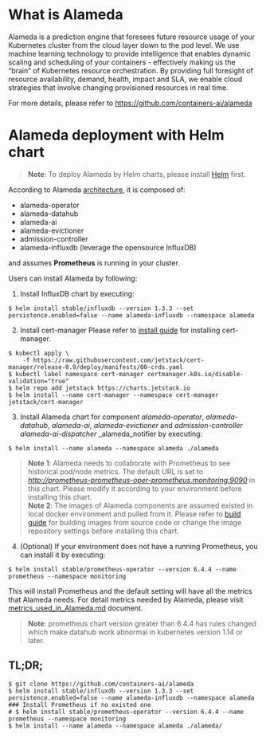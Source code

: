 # What is Alameda

Alameda is a prediction engine that foresees future resource usage of your Kubernetes cluster from the cloud layer down to the pod level. We use machine learning technology to provide intelligence that enables dynamic scaling and scheduling of your containers - effectively making us the “brain” of Kubernetes resource orchestration. By providing full foresight of resource availability, demand, health, impact and SLA, we enable cloud strategies that involve changing provisioned resources in real time. 

For more details, please refer to https://github.com/containers-ai/alameda

# Alameda deployment with Helm chart

> **Note**: To deploy Alameda by Helm charts, please install [Helm](https://docs.helm.sh/using_helm/#quickstart-guide) first.

According to Alameda [architecture](https://github.com/containers-ai/alameda/blob/master/design/architecture.md), it is composed of:
- alameda-operator
- alameda-datahub
- alameda-ai
- alameda-evictioner
- admission-controller
- alameda-influxdb (leverage the opensource InfluxDB)

and assumes **Prometheus** is running in your cluster.

Users can install Alameda by following:
1. Install InfluxDB chart by executing:
```
$ helm install stable/influxdb --version 1.3.3 --set persistence.enabled=false --name alameda-influxdb --namespace alameda
```
2. Install cert-manager
Please refer to [install guide](https://github.com/jetstack/cert-manager/blob/release-0.9/deploy/charts/cert-manager/README.md) for installing cert-manager.
```
$ kubectl apply \
    -f https://raw.githubusercontent.com/jetstack/cert-manager/release-0.9/deploy/manifests/00-crds.yaml
$ kubectl label namespace cert-manager certmanager.k8s.io/disable-validation="true"
$ helm repo add jetstack https://charts.jetstack.io
$ helm install --name cert-manager --namespace cert-manager jetstack/cert-manager
```
3. Install Alameda chart for component _alameda-operator_, _alameda-datahub_, _alameda-ai_, _alameda-evictioner_ and _admission-controller_ _alameda-ai-dispatcher_ _alameda_notifier by executing:
```
$ helm install --name alameda --namespace alameda ./alameda
```
> **Note 1**: Alameda needs to collaborate with Prometheus to see historical pod/node metrics. The default URL is set to _http://prometheus-prometheus-oper-prometheus.monitoring:9090_ in this chart. Please modify it according to your environment before installing this chart.  
> **Note 2**: The images of Alameda components are assumed existed in local docker environment and pulled from it. Please refer to [build guide](../docs/build.md) for building images from source code or change the image repository settings before installing this chart.

4. (Optional) If your environment does not have a running Prometheus, you can install it by executing:
```
$ helm install stable/prometheus-operator --version 6.4.4 --name prometheus --namespace monitoring
```
This will install Prometheus and the default setting will have all the metrics that Alameda needs. For detail metrics needed by Alameda, please visit [metrics_used_in_Alameda.md](../docs/metrics_used_in_Alameda.md) document.
> **Note**: prometheus chart version greater than 6.4.4 has rules changed which make datahub work abnormal in kubernetes version 1.14 or later.

## TL;DR;

```console
$ git clone https://github.com/containers-ai/alameda
$ helm install stable/influxdb --version 1.3.3 --set persistence.enabled=false --name alameda-influxdb --namespace alameda
### Install Prometheus if no existed one
# $ helm install stable/prometheus-operator --version 6.4.4 --name prometheus --namespace monitoring
$ helm install --name alameda --namespace alameda ./alameda/
```

